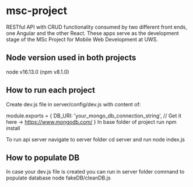# msc-project
RESTful API with CRUD functionality consumed by two different front ends, one Angular and the other React. These apps serve as the development stage of the MSc Project for Mobile Web Development at UWS.

## Node version used in both projects
node v16.13.0 (npm v8.1.0)

## How to run each project
Create dev.js file in server/config/dev.js with content of:

module.exports = {
  DB_URI: 'your_mongo_db_connection_string', // Get it here -> https://www.mongodb.com/
}
In base folder of project run npm install

To run api server navigate to server folder cd server and run node index.js

## How to populate DB
In case your dev.js file is created you can run in server folder command to populate database node fakeDB/cleanDB.js
